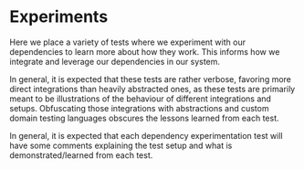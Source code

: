 # Experiments

Here we place a variety of tests where we experiment with our dependencies to learn more about how they work. This informs how we integrate and leverage our dependencies in our system.

In general, it is expected that these tests are rather verbose, favoring more direct integrations than heavily abstracted ones, as these tests are primarily meant to be illustrations of the behaviour of different integrations and setups. Obfuscating those integrations with abstractions and custom domain testing languages obscures the lessons learned from each test.

In general, it is expected that each dependency experimentation test will have some comments explaining the test setup and what is demonstrated/learned from each test.